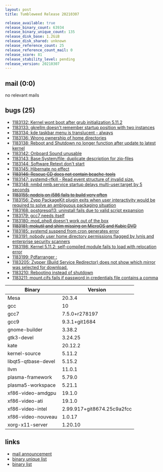 ```yaml
---
layout: post
title: Tumbleweed Release 20210307

release_available: true
release_binary_count: 63934
release_binary_unique_count: 135
release_disk_base: 1.2GiB
release_disk_shared: unknown
release_reference_count: 25
release_reference_count_mail: 0
release_score: 81
release_stability_level: pending
release_version: 20210307
---
```


## mail (0:0)

no relevant mails

## bugs (25)

<!--more-->

- [1183132: Kernel wont boot after grub initialization 5.11.2](https://bugzilla.opensuse.org/show_bug.cgi?id=1183132)
- [1183133: gkrellm doesn't remember startup position with two instances](https://bugzilla.opensuse.org/show_bug.cgi?id=1183133)
- [1183134: kde taskbar menu is translucent - always](https://bugzilla.opensuse.org/show_bug.cgi?id=1183134)
- [1183136: Wrong ownership of home directories](https://bugzilla.opensuse.org/show_bug.cgi?id=1183136)
- [1183138: Reboot and Shutdown no longer function after update to latest kernel](https://bugzilla.opensuse.org/show_bug.cgi?id=1183138)
- [1183142: Onboard Sound unusable](https://bugzilla.opensuse.org/show_bug.cgi?id=1183142)
- [1183143: Base:System/file: duplicate description for zip-files](https://bugzilla.opensuse.org/show_bug.cgi?id=1183143)
- [1183144: Software Retext don't start](https://bugzilla.opensuse.org/show_bug.cgi?id=1183144)
- [1183145: Hibernate no effect](https://bugzilla.opensuse.org/show_bug.cgi?id=1183145)
- ~~[1183146: Rescue CD does not contain bcache-tools](https://bugzilla.opensuse.org/show_bug.cgi?id=1183146)~~
- [1183147: systemd-rfkill - Read event structure of invalid size.](https://bugzilla.opensuse.org/show_bug.cgi?id=1183147)
- [1183148: nmbd nmb.service startup delays multi-user.target by 5 seconds](https://bugzilla.opensuse.org/show_bug.cgi?id=1183148)
- ~~[1183155: nodejs on i586 fails to build very often](https://bugzilla.opensuse.org/show_bug.cgi?id=1183155)~~
- [1183156: Zypp PackageKit plugin exits when user interactivity would be required to solve an ambiguous packaging situation](https://bugzilla.opensuse.org/show_bug.cgi?id=1183156)
- [1183168: postgresql13: uninstall fails due to valid script expansion](https://bugzilla.opensuse.org/show_bug.cgi?id=1183168)
- [1183179: gcc7 needs itself](https://bugzilla.opensuse.org/show_bug.cgi?id=1183179)
- [1183180: mod_php8 doesn't work out of the box](https://bugzilla.opensuse.org/show_bug.cgi?id=1183180)
- ~~[1183181: mokutil and shim missing on MicroOS and Kubic DVD](https://bugzilla.opensuse.org/show_bug.cgi?id=1183181)~~
- [1183185: systemd suspend from cron generates error](https://bugzilla.opensuse.org/show_bug.cgi?id=1183185)
- [1183191: nobody user home directory permissions flagged by lynis and enterprise security scanners](https://bugzilla.opensuse.org/show_bug.cgi?id=1183191)
- [1183198: Kernel 5.11.2: self-compiled module fails to load with relocation error](https://bugzilla.opensuse.org/show_bug.cgi?id=1183198)
- [1183199: Pdfarranger :](https://bugzilla.opensuse.org/show_bug.cgi?id=1183199)
- [1183205: Zypper (Build Service Redirector) does not show which mirror was selected for download.](https://bugzilla.opensuse.org/show_bug.cgi?id=1183205)
- [1183210: Rebooting instead of shutdown](https://bugzilla.opensuse.org/show_bug.cgi?id=1183210)
- [1183211: mount.cifs fails if password in credentials file contains a comma](https://bugzilla.opensuse.org/show_bug.cgi?id=1183211)

Binary | Version
--- | ---
Mesa | 20.3.4
gcc | 10
gcc7 | 7.5.0+r278197
gcc9 | 9.3.1+git1684
gnome-builder | 3.38.2
gtk3-devel | 3.24.25
kate | 20.12.2
kernel-source | 5.11.2
libqt5-qtbase-devel | 5.15.2
llvm | 11.0.1
plasma-framework | 5.79.0
plasma5-workspace | 5.21.1
xf86-video-amdgpu | 19.1.0
xf86-video-ati | 19.1.0
xf86-video-intel | 2.99.917+git8674.25c9a2fcc
xf86-video-nouveau | 1.0.17
xorg-x11-server | 1.20.10

## links

- [mail announcement](https://github.com/boombatower/tumbleweed-review/issues/10)
- [binary unique list](http://download.opensuse.org/history/20210307/rpm.unique.list)
- [binary list](http://download.opensuse.org/history/20210307/rpm.list)
